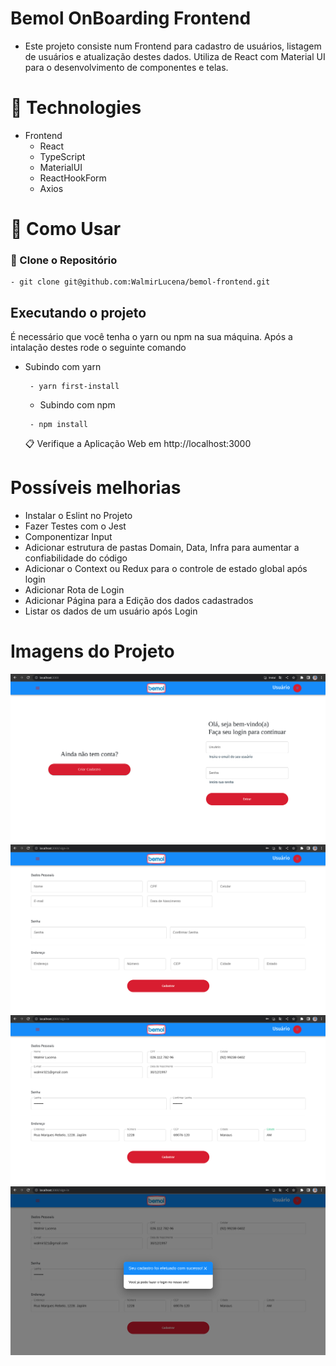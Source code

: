 # Bemol OnBoarding Frontend

- Este projeto consiste num Frontend para cadastro de usuários, listagem de usuários e atualização destes dados. Utiliza de React com Material UI para o desenvolvimento de componentes e telas.

# 🧰 Technologies

- Frontend
  - React
  - TypeScript
  - MaterialUI
  - ReactHookForm
  - Axios

# 🚀 Como Usar

### 💾 Clone o Repositório

```
- git clone git@github.com:WalmirLucena/bemol-frontend.git
```

## Executando o projeto

É necessário que você tenha o yarn ou npm na sua máquina. Após a intalação destes rode o seguinte comando

- Subindo com yarn

  ```
   - yarn first-install
  ```

  - Subindo com npm

  ```
   - npm install
  ```

  📋 Verifique a Aplicação Web em http://localhost:3000

# Possíveis melhorias

- Instalar o Eslint no Projeto
- Fazer Testes com o Jest
- Componentizar Input
- Adicionar estrutura de pastas Domain, Data, Infra para aumentar a confiabilidade do código
- Adicionar o Context ou Redux para o controle de estado global após login
- Adicionar Rota de Login
- Adicionar Página para a Edição dos dados cadastrados
- Listar os dados de um usuário após Login

# Imagens do Projeto

![Home](src/assets/img2.png)
![Cadastro](src/assets/img1.png)
![Cadastro Preenchido](src/assets/img3.png)
![Cadastro Finalizado](src/assets/img4.png)

